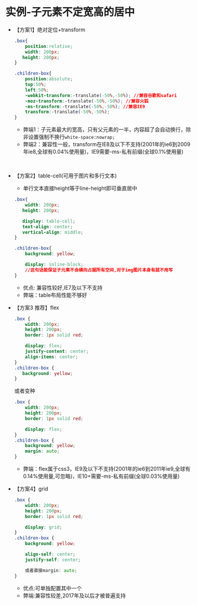 # 实例-子元素不定宽高的居中

- 【方案1】绝对定位+transform
    ```css
    .box{
        position:relative;
        width: 200px;
       height: 200px;
    }

    .children-box{
        position:absolute;
        top:50%;
        left:50%;
        -webkit-transform:-translate(-50%,-50%); //兼容谷歌和safari
        -moz-transform:-translate(-50%,-50%); //兼容火狐
        -ms-transform:-translate(-50%,-50%); //兼容IE9
        transform:-translate(-50%,-50%);
    }
    ```
    - 弊端1：子元素最大的宽高，只有父元素的一半，内容超了会自动换行，除非设置强制不换行`white-space:nowrap;`
    - 弊端2：兼容性一般，transform在IE8及以下不支持(2001年的ie6到2009年ie8,全球有0.04%使用量)，IE9需要-ms-私有前缀(全球0.1%使用量)
<br>

- 【方案2】table-cell(可用于图片和多行文本)
    - 单行文本直接height等于line-height即可垂直居中
    ```css
    .box{
        width: 200px;
       height: 200px;

       display: table-cell;
       text-align: center;
       vertical-align: middle;
    }

    .children-box{
        background: yellow;

        display: inline-block;
        //这句话能保证子元素不会横向占据所有空间,对于img图片本身有就不用写
    }
    ```
    - 优点: 兼容性较好,IE7及以下不支持
    - 弊端：table布局性能不够好

- 【方案3 推荐】flex
    ```css
    .box {
        width: 200px;
        height: 200px;
        border: 1px solid red;

        display: flex;
        justify-content: center;
        align-items: center;
    }
    .children-box {
       background: yellow;
    }
    ```

    或者变种
    ```css
    .box {
        width: 200px;
        height: 200px;
        border: 1px solid red;

        display: flex;
    }
    .children-box {
        background: yellow;
        margin: auto;
    }
    ```
    - 弊端：flex属于css3，IE9及以下不支持(2001年的ie6到2011年ie9,全球有0.14%使用量,可忽略)，IE10+需要-ms-私有前缀(全球0.03%使用量)

- 【方案4】grid
    ```css
    .box {
        width: 200px;
        height: 200px;
        border: 1px solid red;

        display: grid;
    }
    .children-box {
        background: yellow;

        align-self: center;
        justify-self: center;

        或者直接margin: auto;
    }
    ```
    - 优点:可单独配置其中一个
    - 弊端:兼容性较差,2017年及以后才被普遍支持